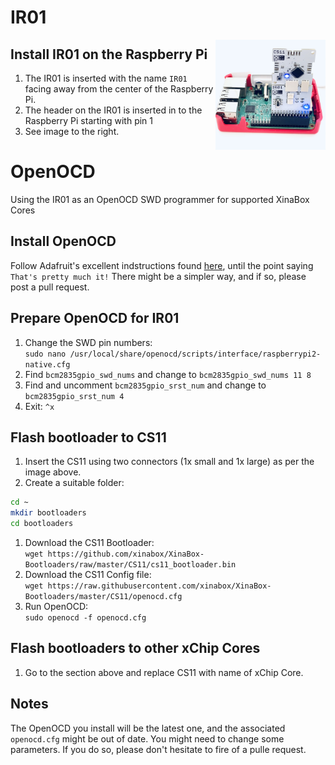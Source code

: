 # IR01
<img src="images/IR01.JPG" width="35%" height="auto" align="right">

## Install IR01 on the Raspberry Pi
1. The IR01 is inserted with the name `IR01` facing away from the center of the Raspberry Pi.
1. The header on the IR01 is inserted in to the Raspberry Pi starting with pin 1
1. See image to the right.

# OpenOCD
Using the IR01 as an OpenOCD SWD programmer for supported XinaBox Cores

## Install OpenOCD
Follow Adafruit's excellent indstructions found [here](https://learn.adafruit.com/programming-microcontrollers-using-openocd-on-raspberry-pi?view=all), until the point saying `That's pretty much it!`
There might be a simpler way, and if so, please post a pull request.

## Prepare OpenOCD for IR01
1. Change the SWD pin numbers:<br> `sudo nano /usr/local/share/openocd/scripts/interface/raspberrypi2-native.cfg`
1. Find `bcm2835gpio_swd_nums` and change to `bcm2835gpio_swd_nums 11 8`
1. Find and uncomment `bcm2835gpio_srst_num` and change to `bcm2835gpio_srst_num 4`
1. Exit: `^x`

## Flash bootloader to CS11
1. Insert the CS11 using two connectors (1x small and 1x large) as per the image above.
1. Create a suitable folder:<br> 
```bash
cd ~
mkdir bootloaders
cd bootloaders
```
1. Download the CS11 Bootloader:<br> `wget https://github.com/xinabox/XinaBox-Bootloaders/raw/master/CS11/cs11_bootloader.bin` 
1. Download the CS11 Config file:<br> `wget https://raw.githubusercontent.com/xinabox/XinaBox-Bootloaders/master/CS11/openocd.cfg`
1. Run OpenOCD:<br> `sudo openocd -f openocd.cfg`

## Flash bootloaders to other xChip Cores
1. Go to the section above and replace CS11 with name of xChip Core.

## Notes
The OpenOCD you install will be the latest one, and the associated `openocd.cfg` might be out of date. You might need to change some parameters. If you do so, please don't hesitate to fire of a pulle request.
